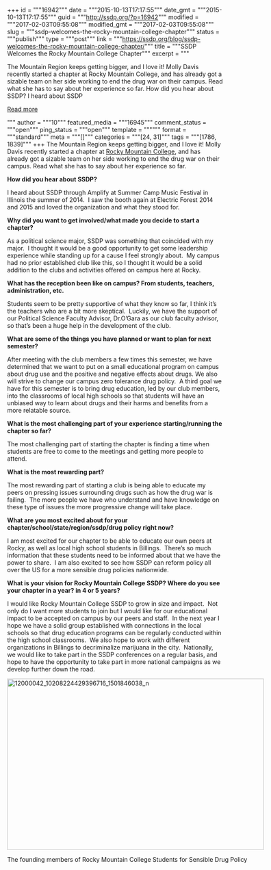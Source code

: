 +++
id = """16942"""
date = """2015-10-13T17:17:55"""
date_gmt = """2015-10-13T17:17:55"""
guid = """http://ssdp.org/?p=16942"""
modified = """2017-02-03T09:55:08"""
modified_gmt = """2017-02-03T09:55:08"""
slug = """ssdp-welcomes-the-rocky-mountain-college-chapter"""
status = """publish"""
type = """post"""
link = """https://ssdp.org/blog/ssdp-welcomes-the-rocky-mountain-college-chapter/"""
title = """SSDP Welcomes the Rocky Mountain College Chapter"""
excerpt = """<p>The Mountain Region keeps getting bigger, and I love it! Molly Davis recently started a chapter at Rocky Mountain College, and has already got a sizable team on her side working to end the drug war on their campus. Read what she has to say about her experience so far. How did you hear about SSDP? I heard about SSDP</p>
<div class="h10"></div>
<p><a class="more-link2 flat" href="https://ssdp.org/blog/ssdp-welcomes-the-rocky-mountain-college-chapter/">Read more</a></p>
"""
author = """10"""
featured_media = """16945"""
comment_status = """open"""
ping_status = """open"""
template = """"""
format = """standard"""
meta = """[]"""
categories = """[24, 31]"""
tags = """[1786, 1839]"""
+++
The Mountain Region keeps getting bigger, and I love it! Molly Davis recently started a chapter at <a href="http://ssdp.org/chapters/mountain/montana/rocky-mountain-college/" target="_blank">Rocky Mountain College</a>, and has already got a sizable team on her side working to end the drug war on their campus. Read what she has to say about her experience so far.

<b>How did you hear about SSDP? </b>

<span style="font-weight: 400;">I heard about SSDP through Amplify at Summer Camp Music Festival in Illinois the summer of 2014.  I saw the booth again at Electric Forest 2014 and 2015 and loved the organization and what they stood for.</span>

<b>Why did you want to get involved/what made you decide to start a chapter?</b>

<span style="font-weight: 400;">As a political science major, SSDP was something that coincided with my major.  I thought it would be a good opportunity to get some leadership experience while standing up for a cause I feel strongly about.  My campus had no prior established club like this, so I thought it would be a solid addition to the clubs and activities offered on campus here at Rocky.  </span>

<b>What has the reception been like on campus? From students, teachers, administration, etc.</b>

<span style="font-weight: 400;">Students seem to be pretty supportive of what they know so far, I think it’s the teachers who are a bit more skeptical.  Luckily, we have the support of our Political Science Faculty Advisor, Dr.O’Gara as our club faculty advisor, so that’s been a huge help in the development of the club. </span>

<b>What are some of the things you have planned or want to plan for next semester?</b>

<span style="font-weight: 400;">After meeting with the club members a few times this semester, we have determined that we want to put on a small educational program on campus about drug use and the positive and negative effects about drugs. We also will strive to change our campus zero tolerance drug policy.  A third goal we have for this semester is to bring drug education, led by our club members, into the classrooms of local high schools so that students will have an unbiased way to learn about drugs and their harms and benefits from a more relatable source.</span>

<b>What is the most challenging part of your experience starting/running the chapter so far? </b>

<span style="font-weight: 400;">The most challenging part of starting the chapter is finding a time when students are free to come to the meetings and getting more people to attend.   </span>

<b>What is the most rewarding part?</b>

<span style="font-weight: 400;">The most rewarding part of starting a club is being able to educate my peers on pressing issues surrounding drugs such as how the drug war is failing.  The more people we have who understand and have knowledge on these type of issues the more progressive change will take place.  </span>

<b>What are you most excited about for your chapter/school/state/region/ssdp/drug policy right now?</b>

<span style="font-weight: 400;">I am most excited for our chapter to be able to educate our own peers at Rocky, as well as local high school students in Billings.  There’s so much information that these students need to be informed about that we have the power to share.  I am also excited to see how SSDP can reform policy all over the US for a more sensible drug policies nationwide.</span>

<b>What is your vision for Rocky Mountain College SSDP? Where do you see your chapter in a year? in 4 or 5 years?</b>

<span style="font-weight: 400;">I would like Rocky Mountain College SSDP to grow in size and impact.  Not only do I want more students to join but I would like for our educational impact to be accepted on campus by our peers and staff.  In the next year I hope we have a solid group established with connections in the local schools so that drug education programs can be regularly conducted within the high school classrooms.  We also hope to work with different organizations in Billings to decriminalize marijuana in the city.  Nationally, we would like to take part in the SSDP conferences on a regular basis, and hope to have the opportunity to take part in more national campaigns as we develop further down the road.</span>

<div id="attachment_16945" style="width: 610px" class="wp-caption alignnone"><a href="http://ssdp.org/assets/12000042_10208224429396716_1501846038_n.jpg"><img class="wp-image-16945" src="http://ssdp.org/assets/12000042_10208224429396716_1501846038_n-300x200.jpg" alt="12000042_10208224429396716_1501846038_n" width="600" height="400" /></a><p class="wp-caption-text">The founding members of Rocky Mountain College Students for Sensible Drug Policy</p></div>
